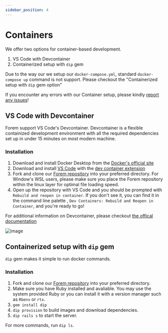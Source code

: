 ```yaml
---
sidebar_position: 4
---
```


# Containers

We offer two options for container-based development.

1. VS Code with Devcontainer
1. Containerized setup with `dip` gem

Due to the way our we setup our `docker-compose.yml`, standard `docker-compose up` command is not support. Please checkout the "Containerized setup with `dip` gem option"

If you encounter any errors with our Container setup, please kindly
[report any issues](https://github.com/forem/forem/issues/new/choose)!

## VS Code with Devcontainer

Forem support VS Code's Devcontainer. Devcontainer is a flexible containized development environment with all the required dependencies set up in under 15 minutes on most modern machine.

### Installation

1. Download and install Docker Desktop from the [Docker's official site](https://www.docker.com/products/docker-desktop/)
1. Download and install [VS Code](https://code.visualstudio.com/) with the [dev container extension](https://marketplace.visualstudio.com/items?itemName=ms-vscode-remote.remote-containers)
1. Fork and clone our [Forem repository](https://github.com/forem/forem) into your preferred directory. For Window's WSL users, please make sure you place the Forem repository within the linux layer for optimal file loading speed.
1. Open up the repository with VS Code and you should be prompted with `Rebuild and reopen in container`. If you don't see it, you can find it in the command line palette , `Dev Containers: Rebuild and Reopen in Container`, and you're ready to go!

For additional information on Devcontainer, please checkout [the offical documentation](https://code.visualstudio.com/docs/devcontainers/containers)

![image](https://github.com/forem/forem/assets/15793250/157a58a4-41f4-4114-bfce-da1380151d8c)

## Containerized setup with `dip` gem

`dip` gem makes it simple to run docker commands. 

### Installation

1. Fork and clone our [Forem repository](https://github.com/forem/forem) into your preferred directory. 
1. Make sure you have Ruby installed and avaliable. You may use the system provided Ruby or you can install it with a version manager such as `Rbenv` or `rtx`.
1. `gem install dip`
1. `dip provision` to build images and download dependencies.
1. `dip rails s` to start the server.

For more commands, run `dip ls`.
